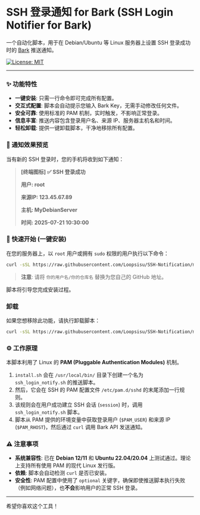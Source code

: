 # SSH 登录通知 for Bark (SSH Login Notifier for Bark)

一个自动化脚本，用于在 Debian/Ubuntu 等 Linux 服务器上设置 SSH 登录成功时的 [Bark](https://github.com/Finb/Bark) 推送通知。

[![License: MIT](https://img.shields.io/badge/License-MIT-yellow.svg)](https://opensource.org/licenses/MIT)

---

### ✨ 功能特性

*   **一键安装**: 只需一行命令即可完成所有配置。
*   **交互式配置**: 脚本会自动提示您输入 Bark Key，无需手动修改任何文件。
*   **安全可靠**: 使用标准的 PAM 机制，实时触发，不影响正常登录。
*   **信息丰富**: 推送内容包含登录用户名、来源 IP、服务器主机名和时间。
*   **轻松卸载**: 提供一键卸载脚本，干净地移除所有配置。

### 📱 通知效果预览

当有新的 SSH 登录时，您的手机将收到如下通知：

> **[终端图标] ✅ SSH 登录成功**
>
> **用户: root**
>
> **来源IP: 123.45.67.89**
>
> **主机: MyDebianServer**
>
> **时间: 2025-07-21 10:30:00**

### 🚀 快速开始 (一键安装)

在您的服务器上，以 `root` 用户或拥有 `sudo` 权限的用户执行以下命令：

```bash
curl -sSL https://raw.githubusercontent.com/Loopsisu/SSH-Notification/main/install.sh | sudo bash
```

> **注意**: 请将 `你的用户名/你的仓库名` 替换为您自己的 GitHub 地址。

脚本将引导您完成安装过程。

### 卸载

如果您想移除此功能，请执行卸载脚本：

```bash
curl -sSL https://raw.githubusercontent.com/Loopsisu/SSH-Notification/main/uninstall.sh | sudo bash
```

### ⚙️ 工作原理

本脚本利用了 Linux 的 **PAM (Pluggable Authentication Modules)** 机制。

1.  `install.sh` 会在 `/usr/local/bin/` 目录下创建一个名为 `ssh_login_notify.sh` 的推送脚本。
2.  然后，它会在 SSH 的 PAM 配置文件 `/etc/pam.d/sshd` 的末尾添加一行规则。
3.  该规则会在用户成功建立 SSH 会话 (`session`) 时，调用 `ssh_login_notify.sh` 脚本。
4.  脚本从 PAM 提供的环境变量中获取登录用户 (`$PAM_USER`) 和来源 IP (`$PAM_RHOST`)，然后通过 `curl` 调用 Bark API 发送通知。

### ⚠️ 注意事项

*   **系统兼容性**: 已在 **Debian 12/11** 和 **Ubuntu 22.04/20.04** 上测试通过。理论上支持所有使用 PAM 的现代 Linux 发行版。
*   **依赖**: 脚本会自动检测 `curl` 是否已安装。
*   **安全性**: PAM 配置中使用了 `optional` 关键字，确保即使推送脚本执行失败（例如网络问题），也**不会**影响用户的正常 SSH 登录。

---
希望你喜欢这个工具！
